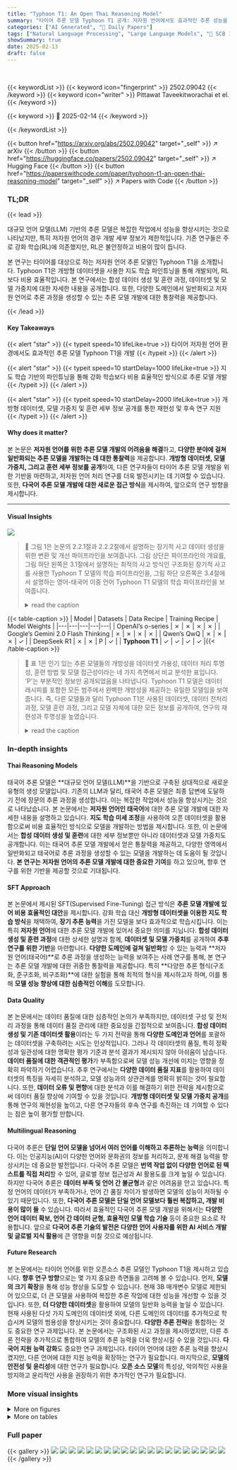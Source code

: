 ```yaml
---
title: "Typhoon T1: An Open Thai Reasoning Model"
summary: "타이어 추론 모델 Typhoon T1 공개: 저자원 언어에서도 효과적인 추론 성능을 보이며, 개방형 데이터셋과 모델 가중치를 제공합니다."
categories: ["AI Generated", "🤗 Daily Papers"]
tags: ["Natural Language Processing", "Large Language Models", "🏢 SCB 10X R&D",]
showSummary: true
date: 2025-02-13
draft: false
---
```


<br>

{{< keywordList >}}
{{< keyword icon="fingerprint" >}} 2502.09042 {{< /keyword >}}
{{< keyword icon="writer" >}} Pittawat Taveekitworachai et el. {{< /keyword >}}
 
{{< keyword >}} 🤗 2025-02-14 {{< /keyword >}}
 
{{< /keywordList >}}

{{< button href="https://arxiv.org/abs/2502.09042" target="_self" >}}
↗ arXiv
{{< /button >}}
{{< button href="https://huggingface.co/papers/2502.09042" target="_self" >}}
↗ Hugging Face
{{< /button >}}
{{< button href="https://paperswithcode.com/paper/typhoon-t1-an-open-thai-reasoning-model" target="_self" >}}
↗ Papers with Code
{{< /button >}}




### TL;DR


{{< lead >}}

대규모 언어 모델(LLM) 기반의 추론 모델은 복잡한 작업에서 성능을 향상시키는 것으로 나타났지만, 특히 저자원 언어의 경우 개발 세부 정보가 제한적입니다.  기존 연구들은 주로 강화 학습(RL)에 의존했지만, RL은 불안정하고 비용이 많이 듭니다. 

본 연구는 타이어를 대상으로 하는 저자원 언어 추론 모델인 Typhoon T1을 소개합니다. Typhoon T1은 개방형 데이터셋을 사용한 지도 학습 파인튜닝을 통해 개발되어, RL보다 비용 효율적입니다.  본 연구에서는 합성 데이터 생성 및 훈련 과정, 데이터셋 및 모델 가중치에 대한 자세한 내용을 공개합니다. 또한, 다양한 도메인에서 일반화되고 저자원 언어로 추론 과정을 생성할 수 있는 추론 모델 개발에 대한 통찰력을 제공합니다.

{{< /lead >}}


#### Key Takeaways

{{< alert "star" >}}
{{< typeit speed=10 lifeLike=true >}} 타이어 저자원 언어 환경에서도 효과적인 추론 모델 Typhoon T1을 개발 {{< /typeit >}}
{{< /alert >}}

{{< alert "star" >}}
{{< typeit speed=10 startDelay=1000 lifeLike=true >}} 지도 학습 기반의 파인튜닝을 통해 강화 학습보다 비용 효율적인 방식으로 추론 모델 개발 {{< /typeit >}}
{{< /alert >}}

{{< alert "star" >}}
{{< typeit speed=10 startDelay=2000 lifeLike=true >}} 개방형 데이터셋, 모델 가중치 및 훈련 세부 정보 공개를 통한 재현성 및 후속 연구 지원 {{< /typeit >}}
{{< /alert >}}

#### Why does it matter?
본 논문은 **저자원 언어를 위한 추론 모델 개발의 어려움을 해결**하고, **다양한 분야에 걸쳐 일반화되는 추론 모델을 개발하는 데 대한 통찰력**을 제공합니다.  **개방형 데이터셋, 모델 가중치, 그리고 훈련 세부 정보를 공개**하여, 다른 연구자들이 타이어 추론 모델 개발을 위한 기반을 마련하고, 저자원 언어 처리 연구를 더욱 발전시키는 데 기여할 수 있습니다. 또한, **다국어 추론 모델 개발에 대한 새로운 접근 방식**을 제시하여, 앞으로의 연구 방향을 제시합니다.

------
#### Visual Insights



![](https://arxiv.org/html/2502.09042/extracted/6200630/figures/overview.png)

> 🔼 그림 1은 논문의 2.2.1절과 2.2.2절에서 설명하는 장기적 사고 데이터 생성을 위한 변환 및 개선 파이프라인을 보여줍니다. 그림 상단은 파이프라인의 개요를, 그림 하단 왼쪽은 3.1절에서 설명하는 최적의 사고 방식인 구조화된 장기적 사고를 사용한 Typhoon T 모델의 학습 파이프라인을, 그림 하단 오른쪽은 3.4절에서 설명하는 영어-태국어 이중 언어 Typhoon T1 모델의 학습 파이프라인을 보여줍니다.
> <details>
> <summary>read the caption</summary>
> Figure 1: Top: The transformation-and-refinement pipeline used for long-thinking data generation described in Sections 2.2.1 and 2.2.2. Bottom-Left: The structured long-thinking (the best thinking format) training pipeline for Typhoon T, as described in Section 3.1. Bottom-Right: The bilingual English-Thai Typhoon T1 model training pipeline detailed in Section 3.4.
> </details>





{{< table-caption >}}
| Model | Datasets | Data Recipe | Training Recipe | Model Weights |
|---|---|---|---|---|
| OpenAI’s o-series | ✗ | ✗ | ✗ | ✗ |
| Google’s Gemini 2.0 Flash Thinking | ✗ | ✗ | ✗ | ✗ |
| Qwen’s QwQ | ✗ | ✗ | ✗ | ✓ |
| DeepSeek R1 | ✗ | ✗ | P | ✓ |
| **Typhoon T1** | ✓ | ✓ | ✓ | ✓ |{{< /table-caption >}}

> 🔼 표 1은 인기 있는 추론 모델들의 개방성을 데이터셋 가용성, 데이터 처리 투명성, 훈련 방법 및 모델 접근성이라는 네 가지 측면에서 비교 분석한 표입니다.  'P'는 부분적인 정보만 공개되었음을 나타냅니다. Typhoon T1 모델은 데이터 레시피를 포함한 모든 범주에서 완벽한 개방성을 제공하는 유일한 모델임을 보여줍니다.  즉, 다른 모델들과 달리 Typhoon T1은 사용된 데이터셋, 데이터 전처리 과정, 모델 훈련 과정, 그리고 모델 자체에 대한 모든 정보를 공개하여, 연구의 재현성과 투명성을 높였습니다.
> <details>
> <summary>read the caption</summary>
> Table 1: A comparison of openness among popular reasoning models, focusing on dataset availability, data processing transparency, training methodology, and model accessibility. P denotes partial details. Typhoon T1 is the only model providing full openness across all categories, including its data recipe.
> </details>





### In-depth insights


#### Thai Reasoning Models
태국어 추론 모델은 **대규모 언어 모델(LLM)**을 기반으로 구축된 상대적으로 새로운 유형의 생성 모델입니다.  기존의 LLM과 달리, 태국어 추론 모델은 최종 답변에 도달하기 전에 장문의 추론 과정을 생성합니다. 이는 복잡한 작업에서 성능을 향상시키는 것으로 나타났습니다. 본 논문에서는 **저자원 언어인 태국어**에 대한 추론 모델 개발에 대한 자세한 내용을 설명하고 있습니다.  **지도 학습 미세 조정**을 사용하여 오픈 데이터셋을 활용함으로써 비용 효율적인 방식으로 모델을 개발하는 방법을 제시합니다. 또한, 이 논문에서는 **합성 데이터 생성 및 훈련**에 대한 세부 정보뿐만 아니라 데이터셋과 모델 가중치도 공개합니다.  이는 태국어 추론 모델 개발에서 얻은 통찰력을 제공하고, 다양한 영역에서 일반화되고 태국어로 추론 과정을 생성할 수 있는 모델을 개발하는 데 도움이 될 것입니다. **본 연구는 저자원 언어의 추론 모델 개발에 대한 중요한 기여**를 하고 있으며, 향후 연구를 위한 기반을 제공할 것으로 기대됩니다.

#### SFT Approach
본 논문에서 제시된 SFT(Supervised Fine-Tuning) 접근 방식은 **추론 모델 개발에 있어 비용 효율적인 대안**을 제시합니다. 강화 학습 대신 **개방형 데이터셋을 이용한 지도 학습 방식**을 채택하여, **장기 추론 능력**을 가진 모델을 보다 효과적으로 학습시킵니다. 이는 특히 **저자원 언어**에 대한 추론 모델 개발에 있어서 중요한 의미를 지닙니다.  **합성 데이터 생성 및 훈련 과정**에 대한 상세한 설명과 함께, **데이터셋 및 모델 가중치**를 공개하여 **추후 연구를 위한 기반**을 마련합니다.  **다양한 도메인에 걸쳐 일반화**할 수 있는 능력과 **저자원 언어(태국어)**로 추론 과정을 생성하는 능력을 보여주는 사례 연구를 통해, 본 연구는 추론 모델 개발에 대한 귀중한 통찰력을 제공합니다.  특히 **다양한 추론 형식(구조화, 준구조화, 비구조화)**에 대한 실험을 통해 최적의 형식을 제시하고자 하며, 이를 통해 **모델 성능 향상에 대한 심층적인 이해**를 도모합니다.

#### Data Quality
본 논문에서는 데이터 품질에 대한 심층적인 논의가 부족하지만, 데이터셋 구성 및 전처리 과정을 통해 데이터 품질 관리에 대한 중요성을 간접적으로 보여줍니다. **합성 데이터 생성 및 기존 데이터셋 활용**이라는 두 가지 전략을 통해 **다양한 도메인과 언어**를 포괄하는 데이터셋을 구축하려는 시도는 인상적입니다. 그러나 각 데이터셋의 품질, 특히 정확성과 일관성에 대한 명확한 평가 기준과 분석 결과가 제시되지 않아 아쉬움이 남습니다. **데이터 품질에 대한 객관적인 평가**가 부족함으로써 모델 성능 개선에 미치는 영향을 정확히 파악하기 어렵습니다. 추후 연구에서는 **다양한 데이터 품질 지표**를 활용하여 데이터셋의 특징을 자세히 분석하고, 모델 성능과의 상관관계를 명확히 밝히는 것이 필요합니다. 또한, **데이터 오류 및 편향**에 대한 분석과 이를 해결하기 위한 전략을 제시함으로써 데이터 품질 향상에 기여할 수 있을 것입니다.  **개방형 데이터셋 및 모델 가중치 공개**를 통해 연구의 재현성을 높이고, 다른 연구자들의 후속 연구를 촉진하는 데 기여할 수 있다는 점은 높이 평가할 만합니다.

#### Multilingual Reasoning
다국어 추론은 **단일 언어 모델을 넘어서 여러 언어를 이해하고 추론하는 능력**을 의미합니다. 이는 인공지능(AI)이 다양한 언어와 문화권의 정보를 처리하고, 문제 해결 능력을 향상시키는 데 중요한 발전입니다.  다국어 추론 모델은 **번역 작업 없이 다양한 언어로 된 텍스트를 직접 처리**할 수 있어,  글로벌 정보 접근성과 AI 활용도를 크게 높일 수 있습니다. 하지만 다국어 추론은 **데이터 부족 및 언어 간 불균형**과 같은 어려움을 안고 있습니다. 특정 언어의 데이터가 부족하거나, 언어 간 품질 차이가 발생하면 모델의 성능이 저하될 수 있기 때문입니다. 또한, **다국어 추론 모델은 단일 언어 모델보다 훨씬 복잡하고, 개발 비용이 많이 들** 수 있습니다. 따라서 효율적인 다국어 추론 모델 개발을 위해서는 **다양한 언어 데이터 확보, 언어 간 데이터 균형, 효율적인 모델 학습 기술** 등이 중요한 요소로 작용합니다. 앞으로 **다국어 추론 기술의 발전은 다양한 언어 사용자를 위한 AI 서비스 개발 및 글로벌 지식 활용**에 큰 영향을 미칠 것으로 예상됩니다.

#### Future Research
본 논문에서는 타이어 언어를 위한 오픈소스 추론 모델인 Typhoon T1을 제시하고 있습니다. **향후 연구 방향**으로는 몇 가지 중요한 측면들을 고려해 볼 수 있습니다.  먼저, **모델의 크기 확장**을 통해 성능 향상을 도모할 수 있습니다. 현재 3B 매개변수 모델로 제한되어 있으므로, 더 큰 모델을 사용하여 복잡한 추론 작업에 대한 성능을 개선할 수 있을 것입니다.  또한, **더 다양한 데이터셋**을 활용하여 모델의 일반화 능력을 높일 수 있습니다. 현재 사용된 다섯 가지 도메인의 데이터셋 외에, 다른 도메인의 데이터를 추가적으로 학습시켜 모델의 범용성을 향상시키는 것이 중요합니다.  **다양한 추론 전략**을 통합하는 것도 중요한 연구 과제입니다.  본 논문에서는 구조화된 사고 과정을 제시하였지만, 다른 추론 전략을 추가적으로 통합하여 모델의 추론 능력을 더욱 향상시킬 수 있을 것입니다.  **다국어 지원 능력 강화**도 중요한 연구 과제입니다. 타이어 언어에 대한 추론 능력을 향상시켰지만, 다른 언어에 대한 지원 능력을 확장하는 연구가 필요합니다. 마지막으로, **모델의 안전성 및 윤리성**에 대한 연구가 필요합니다.  **오픈 소스 모델**의 특성상, 악의적인 사용을 방지하고 윤리적인 사용을 권장하기 위한 추가적인 연구가 필요합니다.


### More visual insights

<details>
<summary>More on figures
</summary>


![](https://arxiv.org/html/2502.09042/extracted/6200630/figures/thinking_format.png)

> 🔼 그림 2는 세 가지 사고 방식의 차이점을 보여줍니다. (a) 비구조적 사고는 XML 구조 태그가 포함되지 않은 형태입니다. (b) 반구조적 사고는 비구조적 사고와 유사하지만 생각과 응답을 구분하기 위해 <thoughts> 및 <response> 태그를 추가합니다. (c) 구조적 사고는 생각 부분의 구조적 목적을 위해 추가 XML 태그를 도입합니다.
> <details>
> <summary>read the caption</summary>
> Figure 2: Differences between three thinking formats: (a) Unstructured thinking, where no XML structural tags are included; (b) Semi-structured thinking, which is similar to unstructured thinking but adds <thoughts> and <response> tags to separate thoughts and responses; (c) Structured thinking, which introduces additional XML tags for structural purposes in the thoughts section.
> </details>



![](https://arxiv.org/html/2502.09042/extracted/6200630/figures/training_percentage.png)

> 🔼 본 그림은 훈련 데이터셋의 비율을 75%를 초과하여 증가시키면 일부 데이터셋의 성능이 저하되는 반면, GSM8K 데이터셋은 데이터 비율이 증가함에 따라 성능이 향상되는 경향을 보여줍니다.  다양한 데이터셋(GSM8K, HumanEval+, IFEval, GPQA, MMLU Pro, ThaiExam)에 대한 모델 성능을 비교 분석하여 데이터셋 크기가 모델 성능에 미치는 영향을 시각적으로 보여줍니다.  각 데이터셋에 대한 성능 향상 또는 저하 정도를 통해 적절한 훈련 데이터 크기를 결정하는 데 도움이 되는 정보를 제공합니다.
> <details>
> <summary>read the caption</summary>
> Figure 3: Increasing the proportion of the training set beyond 75% results in performance degradation for some datasets, while GSM8K generally shows a trend of performance improvement with the proportion.
> </details>



![](https://arxiv.org/html/2502.09042/extracted/6200630/figures/final_comparison.png)

> 🔼 그림 4는 Typhoon 2 3B Instruct 모델을 기준으로 6가지 평가 벤치마크에서 Typhoon T1-EN 및 Typhoon T1 모델의 최종 성능을 비교한 막대 그래프입니다.  각 벤치마크(GSM8K, HumanEval+, IFEval, GPQA, MMLU Pro, ThaiExam)에 대한 세 가지 모델의 성능 점수를 시각적으로 보여줍니다.  이를 통해 각 모델의 강점과 약점을 비교 분석하고, 다국어 추론 모델 개발 과정에서 데이터 및 학습 전략의 영향을 파악하는 데 도움을 줍니다. 특히, Typhoon T1-EN과 Typhoon T1 모델의 성능 차이를 통해 태국어 데이터 추가 학습의 효과를 확인할 수 있습니다.
> <details>
> <summary>read the caption</summary>
> Figure 4: Final performance comparison of Typhoon T1-EN and Typhoon T1 against the baseline Typhoon T1 3B Instruct model across six evaluation benchmarks.
> </details>



![](https://arxiv.org/html/2502.09042/extracted/6200630/figures/domain_distribution.png)

> 🔼 그림 5는 본 논문의 실험에 사용된 훈련 데이터셋의 도메인 분포를 보여줍니다.  수학, 지시사항 따르기, 코딩, 안전, 금융 등 다섯 가지 도메인의 데이터 비율을 나타내는 원형 차트로, 각 도메인별 데이터셋의 크기와 비중을 한눈에 파악할 수 있도록 시각적으로 표현하고 있습니다. 이는 각 도메인 데이터의 균형을 확인하고, 실험 결과에 대한 도메인별 영향을 분석하는 데 도움이 됩니다.
> <details>
> <summary>read the caption</summary>
> Figure 5: This figures show domain distribution of the training set for the experiments.
> </details>



![](https://arxiv.org/html/2502.09042/extracted/6200630/figures/t1_reasoning.png)

> 🔼 그림 6은 영어로 훈련된 모델인 Typhoon T1-EN과 태국어 데이터로 추가 훈련된 모델인 Typhoon T1의 사고 과정을 보여줍니다. 두 모델 모두 동일한 수학 문제에 대해 응답하지만, Typhoon T1-EN은 영어로 사고 과정을 생성하는 반면, Typhoon T1은 태국어로 사고 과정을 생성합니다. 이는 Typhoon T1이 태국어 데이터를 통해 태국어 추론 능력을 갖추었음을 보여줍니다.
> <details>
> <summary>read the caption</summary>
> Figure 6: This figure shows Typhoon T1’s Thai thinking trace and Typhoon T1-EN’s English thinking trace.
> </details>



</details>




<details>
<summary>More on tables
</summary>


{{< table-caption >}}
| Model | GSM8K | HumanEval+ | IFEval | GPQA | MMLU Pro | ThaiExam |
|---|---|---|---|---|---|---|
| **Typhoon 2** |  |  |  |  |  |  |
|  Zero-Shot | 57.32 | 63.51 | **69.32** | 25.00 | **26.61** | 32.69 |
|  Zero-Shot CoT | 53.83 | 0.00 | 68.95 | 25.45 | 23.36 | **33.27** |
|  SFT | 20.62 | 46.24 | 17.74 | 16.74 | 13.96 | 15.65 |
| **Typhoon T** |  |  |  |  |  |  |
|  Unstructured | 59.82 | 67.88 | 34.01 | 24.78 | 20.44 | 21.36 |
|  Semi-structured | 57.24 | **72.87** | 55.27 | **27.68** | 19.46 | 21.92 |
|  Structured | **62.02** | 69.76 | 53.60 | **27.23** | 23.56 | 22.84 |{{< /table-caption >}}
> 🔼 표 2는 다양한 모델의 벤치마크 성능을 보여줍니다.  높은 점수일수록 성능이 좋음을 나타냅니다.  굵은 글씨는 각 열에서 가장 높은 점수를 나타내고, 밑줄 친 점수는 기준 모델인 Typhoon 2 3B Instruct보다 성능이 향상되었음을 나타냅니다. Typhoon 2는 Typhoon 2 3B Instruct를, Typhoon T는 장기 사고 데이터셋으로 훈련된 변형 모델을 나타냅니다. SFT는 원본 데이터셋에 대한 지도 학습 미세 조정을 나타냅니다. 모든 추론 모델은 원본 데이터셋에서 SFT보다 성능이 향상되었습니다.
> <details>
> <summary>read the caption</summary>
> Table 2: Performance of models on each benchmark (higher is better). Bold indicates the best score in each column. Underlined scores denote improvements over the baseline, Typhoon 2 3B Instruct. We apply this convention across all results tables. Typhoon 2 refers to Typhoon 2 3B Instruct, and Typhoon T refers to its variant trained on a long-thinking dataset. SFT refers to supervised fine-tuning on the original datasets. All reasoning models show improvement over SFT on the original dataset.
> </details>

{{< table-caption >}}
| Model | GSM8K | HumanEval+ | IFEval | GPQA | MMLU Pro | ThaiExam |
|---|---|---|---|---|---|---|
| **Typhoon T1-EN** | **62.09** | **70.60** | 49.54 | **30.80** | **27.39** | 21.71 |
| + 1.5k, CSFT | 41.39 | 65.79 | 33.83 | 23.66 | 4.30 | 21.20 |
| + 1.5k | 60.12 | 67.90 | **51.76** | 29.91 | 19.32 | **23.56** |
| + 1k | 61.94 | 66.77 | **50.09** | 24.55 | 23.48 | 21.57 |
| + 0.5k | 60.88 | 68.24 | **49.72** | 25.45 | 23.05 | **22.62** |{{< /table-caption >}}
> 🔼 표 3은 추가적인 훈련 데이터의 영향을 평가하기 위해 다양한 벤치마크에서 모델 변형의 성능을 보여줍니다. CSFT는 지속적인 SFT(Supervised Fine-Tuning)를 의미합니다. 1.5k개의 샘플을 추가하면 IFEval과 ThaiExam 점수가 향상되지만, CSFT는 전반적인 성능을 크게 저하시킵니다. 이 표는 추가 데이터가 모델 성능에 미치는 영향과 지속적인 미세 조정의 위험성을 보여줍니다.
> <details>
> <summary>read the caption</summary>
> Table 3: Performance of model variants on various benchmarks, evaluating the impact of additional training data. CSFT refers to continual SFT. Adding 1.5k samples improves IFEval and ThaiExam scores, while CSFT significantly reduces overall performance.
> </details>

{{< table-caption >}}
| Model | GSM8K | HumanEval+ | IFEval | GPQA | MMLU Pro | ThaiExam |
|---|---|---|---|---|---|---|
| **Typhoon T1** | 60.12 | 67.90 | **51.76** | **29.91** | **19.32** | 23.56 |
| + EN | 46.17 | 0.00 | 48.98 | 26.56 | 16.55 | **25.31** |
| + TH | 48.29 | 0.00 | 44.73 | 25.67 | 16.05 | 24.66 |{{< /table-caption >}}
> 🔼 표 4는 Typhoon T1 모델이 영어 또는 태국어로 추론하도록 제약했을 때의 성능을 보여줍니다. 특정 언어로 추론하도록 제한하면 전반적인 정확도가 저하됩니다. 대부분의 벤치마크에서 영어 추론이 태국어 추론보다 약간 더 효과적입니다. 그러나 모델이 자체 사고 언어를 선택하도록 하면 최상의 성능을 얻을 수 있습니다.
> <details>
> <summary>read the caption</summary>
> Table 4: EN denotes forced reasoning in English, and TH denotes forced reasoning in Thai. Constraining Typhoon T1 to reason in a specific language degrades overall accuracy. English reasoning is slightly more effective than Thai reasoning across most benchmarks. However, allowing the model to choose its own thinking language yields the best performance.
> </details>

{{< table-caption >}}
| Domain/Dataset | #Records |
|---|---| 
| _Mathematics_ | _21,941_ |
| MATH (Hendrycks et al., 2021) | 7,500 |
| Tulu 3 SFT Personas Math Grade (Lambert et al., 2025) | 7,497 |
| PRM800K Phase 2 (Lightman et al., 2024) | 5,809 |
| PRM800K Phase 1 (Lightman et al., 2024) | 808 |
| O1 Journey (Qin et al., 2024) | 327 |
| _Instruction Following_ | _13,188_ |
| No Robots (Rajani et al., 2023) | 9,500 |
| UltraFeedback (Cui et al., 2024) | 3,688 |
| _Coding_ | _10,814_ |
| Evol codealpaca v1 (Luo et al., 2023) | 5,564 |
| Tulu 3 SFT Personas Code (Lambert et al., 2025) | 5,250 |
| _Safety_ | _5,300_ |
| HelpSteer (Wang et al., 2023c) | 5,300 |
| _Finance_ | _4,434_ |
| Wealth Alpaca (Bharti, 2023) | 4,434 |
| **Total** | **55,677** |{{< /table-caption >}}
> 🔼 표 5는 논문에서 사용된 훈련 데이터셋의 데이터 분포를 보여줍니다.  수학, 지시사항 따르기, 코딩, 안전, 금융 등 다섯 가지 도메인에서 수집된 여러 개방형 데이터셋을 사용했으며, 각 도메인별 데이터셋의 종류와 개수를 상세히 나타냅니다.  데이터셋의 크기는 다양하지만, 총 55,677개의 레코드로 구성되어 있습니다.  본 표는 훈련 데이터셋의 구성을 이해하는 데 도움이 되는 세부 정보를 제공합니다.
> <details>
> <summary>read the caption</summary>
> Table 5: Data mixture of the training set.
> </details>

{{< table-caption >}}
| Model | GSM8K | GPQA | MMLU Pro | ThaiExam |
|---|---|---|---|---|
| **Typhoon 2** |  |  |  |  |
| Zero-shot | 104.61 | 384.78 | 130.41 | 21.90 |
| Zero-shot CoT | 741.97 | 1238.54 | 1697.96 | 149.19 |
| SFT | 72.22 | 479.55 | 91.25 | 587.95 |
| **Typhoon T** |  |  |  |  |
| Unstructured | 169.03 | 478.53 | 491.33 | 829.21 |
| Semi-structured | 170.20 | 795.38 | 487.39 | 900.90 |
| Structured | 102.96 | 466.21 | 293.23 | 995.04 |{{< /table-caption >}}
> 🔼 표 6은 다양한 벤치마크에서 각 모델이 생성한 평균 출력 토큰 수를 보여줍니다. 각 모델의 성능을 비교하고 평균 출력 길이가 모델의 성능이나 특정 벤치마크에 미치는 영향을 분석하는 데 유용합니다.  제로샷, 제로샷 CoT, SFT, 그리고 세 가지 유형의 Typhoon T 모델(구조화되지 않음, 반구조화됨, 구조화됨)의 결과가 포함되어 있습니다.
> <details>
> <summary>read the caption</summary>
> Table 6: Average number of output tokens generated by each model on the benchmarks.
> </details>

{{< table-caption >}}
| Dataset Size | GSM8K | HumanEval+ | IFEval | GPQA | MMLU Pro | ThaiExam |
|---|---|---|---|---|---|---|
| 100% | 62.02 | 69.76 | **53.60** | 27.23 | 23.56 | **22.84** |
| 75% | **62.09** | **70.60** | 49.54 | **30.80** | 27.39 | 21.71 |
| 50% | 61.87 | 64.59 | 48.80 | **29.46** | **27.63** | 20.36 |
| 25% | **62.09** | 66.93 | 50.46 | **29.69** | **30.05** | 20.54 |
| 10% | 60.20 | 65.51 | 50.65 | **29.24** | **29.03** | 21.07 |
| 5% | 60.88 | 64.62 | 47.13 | **30.13** | **29.65** | 19.91 |{{< /table-caption >}}
> 🔼 표 7은 다양한 크기의 데이터셋으로 훈련된 모델의 성능을 보여줍니다. 특히 GPQA 및 MMLU Pro와 같은 특정 벤치마크에서 더 작은 데이터셋이 100% 크기의 데이터셋보다 성능이 더 좋은 경우도 있습니다. 이는 과적합(overfitting)의 위험성을 고려하여 모델의 일반화 성능(generalization)과 과적합(overfitting) 간의 균형을 분석하는 데 중요한 결과입니다.  데이터셋 크기 변화에 따른 모델 성능 변화를 자세히 분석하여 최적의 데이터셋 크기를 결정하는 데 도움이 됩니다.
> <details>
> <summary>read the caption</summary>
> Table 7: Performance at different dataset sizes. Smaller dataset sizes can sometimes outperform the 100% baseline, particularly in GPQA and MMLU Pro.
> </details>

{{< table-caption >}}
| Model | GSM8K | HumanEval+ | IFEval | GPQA | MMLU Pro | ThaiExam |
|---|---|---|---|---|---|---|
| **Typhoon T1-EN** | **62.09** | **70.60** | 49.54 | **30.80** | 27.39 | 21.71 |
|  - IF | 59.59 | 69.57 | 46.58 | 29.02 | 26.34 | **22.64** |
|  - Math | 59.51 | 69.47 | **53.60** | *25.45* | **28.52** | 20.88 |
|  - Code | 56.94 | *64.24* | 41.96 | 27.68 | **27.65** | 19.57 |
|  - Safety | *56.71* | 64.35 | *41.59* | 30.13 | **29.38** | *17.19* |
|  - Finance | 61.94 | 67.06 | **50.65** | 27.90 | *20.45* | 18.68 |{{< /table-caption >}}
> 🔼 표 8은 특정 도메인을 제외하고 훈련시킨 모델의 성능을 평가하는 결과를 보여줍니다. 빨간색 값은 각 열에서 가장 큰 성능 저하를 나타냅니다. '-' 기호는 훈련에서 특정 도메인이 제거되었음을 나타냅니다. 수학적 추론을 제외하면 IFEval 성능이 크게 향상되는 반면, 안전 도메인을 제거하면 MMLU Pro 성능이 향상됩니다.  이 표는 다양한 도메인의 훈련 데이터가 모델 성능에 미치는 영향을 분석한 것입니다. 특정 도메인의 데이터를 제외했을 때, 다른 도메인의 성능에 어떤 영향을 주는지 자세히 살펴봅니다.  수학, 안전, 코딩, 금융, 지시사항 따르기 등 다섯 개의 도메인 데이터셋을 각각 제외한 경우에 대한 실험 결과를 보여주는 것으로,  각 도메인 데이터가 모델의 전반적인 추론 능력에 얼마나 중요한 역할을 하는지 알 수 있습니다.
> <details>
> <summary>read the caption</summary>
> Table 8: Leave-one-out experiment results, assessing the impact of removing specific domains from training. red values highlight the largest performance drop in each column. The “-” symbol denotes the removal of the corresponding domain from training. Excluding mathematical reasoning strongly improves IFEval performance, while safety removal boosts MMLU Pro.
> </details>

</details>




### Full paper

{{< gallery >}}
<img src="paper_images/1.png" class="grid-w50 md:grid-w33 xl:grid-w25" />
<img src="paper_images/2.png" class="grid-w50 md:grid-w33 xl:grid-w25" />
<img src="paper_images/3.png" class="grid-w50 md:grid-w33 xl:grid-w25" />
<img src="paper_images/4.png" class="grid-w50 md:grid-w33 xl:grid-w25" />
<img src="paper_images/5.png" class="grid-w50 md:grid-w33 xl:grid-w25" />
<img src="paper_images/6.png" class="grid-w50 md:grid-w33 xl:grid-w25" />
<img src="paper_images/7.png" class="grid-w50 md:grid-w33 xl:grid-w25" />
<img src="paper_images/8.png" class="grid-w50 md:grid-w33 xl:grid-w25" />
<img src="paper_images/9.png" class="grid-w50 md:grid-w33 xl:grid-w25" />
<img src="paper_images/10.png" class="grid-w50 md:grid-w33 xl:grid-w25" />
<img src="paper_images/11.png" class="grid-w50 md:grid-w33 xl:grid-w25" />
<img src="paper_images/12.png" class="grid-w50 md:grid-w33 xl:grid-w25" />
<img src="paper_images/13.png" class="grid-w50 md:grid-w33 xl:grid-w25" />
<img src="paper_images/14.png" class="grid-w50 md:grid-w33 xl:grid-w25" />
<img src="paper_images/15.png" class="grid-w50 md:grid-w33 xl:grid-w25" />
<img src="paper_images/16.png" class="grid-w50 md:grid-w33 xl:grid-w25" />
<img src="paper_images/17.png" class="grid-w50 md:grid-w33 xl:grid-w25" />
<img src="paper_images/18.png" class="grid-w50 md:grid-w33 xl:grid-w25" />
<img src="paper_images/19.png" class="grid-w50 md:grid-w33 xl:grid-w25" />
<img src="paper_images/20.png" class="grid-w50 md:grid-w33 xl:grid-w25" />
{{< /gallery >}}